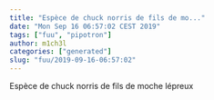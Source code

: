 ```yaml
---
title: "Espèce de chuck norris de fils de mo..."
date: "Mon Sep 16 06:57:02 CEST 2019"
tags: ["fuu", "pipotron"]
author: m1ch3l
categories: ["generated"]
slug: "fuu/2019-09-16-06:57:02"
---
```


Espèce de chuck norris de fils de moche lépreux
